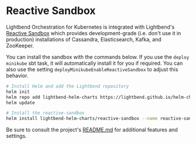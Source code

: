 # Reactive Sandbox

Lightbend Orchestration for Kubernetes is integrated with Lightbend's [Reactive Sandbox](https://github.com/lightbend/reactive-sandbox)
which provides development-grade (i.e. don't use it in production) installations of Cassandra, Elasticsearch, Kafka, and ZooKeeper.

You can install the sandbox with the commands below. If you use the `deploy minikube` sbt task, it will automatically
install it for you if required. You can also use the setting `deployMinikubeEnableReactiveSandbox` to adjust this
behavior.

```bash
# Install Helm and add the Lightbend repository
helm init
helm repo add lightbend-helm-charts https://lightbend.github.io/helm-charts
helm update

# Install the reactive-sandbox
helm install lightbend-helm-charts/reactive-sandbox --name reactive-sandbox
```

Be sure to consult the project's [README.md](https://github.com/lightbend/reactive-sandbox/blob/master/README.md) for
additional features and settings.
